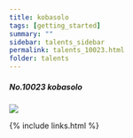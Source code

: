 ```yaml
---
title: kobasolo 
tags: [getting_started]
summary: ""
sidebar: talents_sidebar
permalink: talents_10023.html
folder: talents
---
```



##### No.10023 kobasolo  

![](https://yt3.ggpht.com/ytc/AKedOLT8wKL612wicbQMOWKB4D5qSBjuhOsp9RquSENq=s176-c-k-c0x00ffffff-no-rj)




{% include links.html %}
